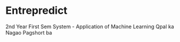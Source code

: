 # Entrepredict
2nd Year First Sem System - Application of Machine Learning
Qpal ka Nagao Pagshort ba
